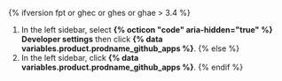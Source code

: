 {% ifversion fpt or ghec or ghes or ghae > 3.4 %}
1. In the left sidebar, select **{% octicon "code" aria-hidden="true" %} Developer settings** then click **{% data variables.product.prodname_github_apps %}**.
{% else %}
1. In the left sidebar, click **{% data variables.product.prodname_github_apps %}**.
{% endif %}
